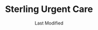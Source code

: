 ---
layout: location-page
date: Last Modified
description: "Local COVID-19 testing is available at Sterling Urgent Care in Burley, Idaho, USA."
permalink: "locations/idaho/burley/sterling-urgent-care/"
tags:
  - locations
  - idaho
title: Sterling Urgent Care
uniqueName: sterling-urgent-care
state: Idaho
stateAbbr: ID
hood: "Burley"
address: "1404 Pomerelle Ave Ste. A1"
city: "Burley"
zip: "83318"
zipsNearby: "83311 83312 83211 83316 83318 83321 83323 83325 83328 83334 83335 83336 83338 83341 83243 83342 83344 83346 83347 83349 83271 83343 83350 83324 83352 83301 83303 83355 84329 84313 84336" 
mapUrl: "http://maps.apple.com/?q=Sterling+Urgent+Care&address=1404+Pomerelle+Ave+Ste+A1,Burley,Idaho,83318"
locationType: Walk-in
phone: "(208) 878-8783"
website: "https://www.sterlingurgentcare.com/coronavirus-covid-19/"
onlineBooking: undefined
closed: undefined
closedUpdate: April 17th, 2020
notes: "By appointment only. Limited test kits available."
days: Everyday
hours: 9AM-9PM
ctaMessage: Learn more
ctaUrl: "https://www.sterlingurgentcare.com/coronavirus-covid-19/"
---